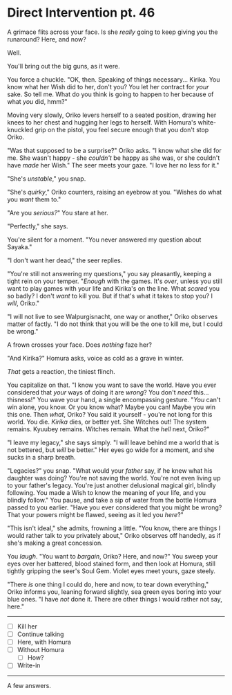 # Direct Intervention pt. 46

A grimace flits across your face. Is she *really* going to keep giving you the runaround? Here, and now?

Well.

You'll bring out the big guns, as it were.

You force a chuckle. "OK, then. Speaking of things necessary... Kirika. You know what her Wish did to her, don't you? You let her contract for *your* sake. So tell me. What do you think is going to happen to her because of what *you* did, hmm?"

Moving very slowly, Oriko levers herself to a seated position, drawing her knees to her chest and hugging her legs to herself. With Homura's white-knuckled grip on the pistol, you feel secure enough that you don't stop Oriko.

"Was that supposed to be a surprise?" Oriko asks. "I know what she did for me. She wasn't happy - she *couldn't* be happy as she was, or she couldn't have *made* her Wish." The seer meets your gaze. "I love her no less for it."

"She's *unstable*," you snap.

"She's *quirky*," Oriko counters, raising an eyebrow at you. "Wishes do what you *want* them to."

"Are you *serious?*" You stare at her.

"Perfectly," she says.

You're silent for a moment. "You never answered my question about Sayaka."

"I don't want her dead," the seer replies.

"You're still not answering my questions," you say pleasantly, keeping a tight rein on your temper. "*Enough* with the games. It's *over*, unless you still want to play games with your life and Kirika's on the line. What *scared* you so badly? I don't *want* to kill you. But if that's what it takes to stop you? I *will*, Oriko."

"I will not live to see Walpurgisnacht, one way or another," Oriko observes matter of factly. "I do not think that you will be the one to kill me, but I could be wrong."

A frown crosses your face. Does *nothing* faze her?

"And Kirika?" Homura asks, voice as cold as a grave in winter.

*That* gets a reaction, the tiniest flinch.

You capitalize on that. "I know you want to save the world. Have you ever considered that *your* ways of doing it are *wrong*? You don't *need* this... thisness!" You wave your hand, a single encompassing gesture. "*You* can't win alone, you know. Or you know what? Maybe you can! Maybe you win this one. Then *what*, Oriko? You said it yourself - you're not long for this world. You die. *Kirika* dies, or better yet. She Witches out! The system remains. Kyuubey remains. Witches remain. What the *hell* next, Oriko?"

"I leave my legacy," she says simply. "I will leave behind me a world that is not bettered, but *will* be better." Her eyes go wide for a moment, and she sucks in a sharp breath.

"Legacies?" you snap. "What would your *father* say, if he knew what his daughter was doing? You're not saving the world. You're not even living up to your father's legacy. You're just another delusional magical girl, blindly following. You made a Wish to know the meaning of your life, and you blindly follow." You pause, and take a sip of water from the bottle Homura passed to you earlier. "Have you ever considered that you might be wrong? That your powers might be flawed, seeing as it led you *here*?"

"This isn't ideal," she admits, frowning a little. "You know, there are things I would rather talk to *you* privately about," Oriko observes off handedly, as if she's making a great concession.

You *laugh*. "You want to *bargain*, Oriko? Here, and now?" You sweep your eyes over her battered, blood stained form, and then look at Homura, still tightly gripping the seer's Soul Gem. Violet eyes meet yours, gaze steely.

"There *is* one thing I could do, here and now, to tear down everything," Oriko informs you, leaning forward slightly, sea green eyes boring into your blue ones. "I have *not* done it. There are other things I would rather not say, here."

---

- [ ] Kill her
- [ ] Continue talking
- [ ] Here, with Homura
- [ ] Without Homura
  - [ ] How?
- [ ] Write-in

---

A few answers.
